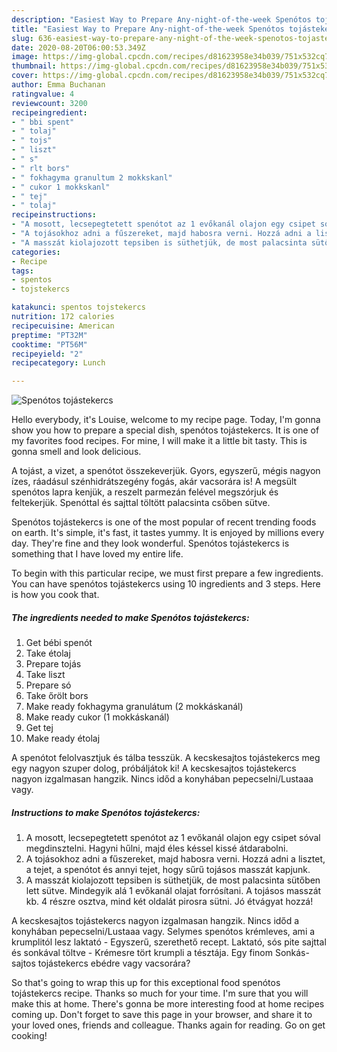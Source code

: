 ```yaml
---
description: "Easiest Way to Prepare Any-night-of-the-week Spenótos tojástekercs"
title: "Easiest Way to Prepare Any-night-of-the-week Spenótos tojástekercs"
slug: 636-easiest-way-to-prepare-any-night-of-the-week-spenotos-tojastekercs
date: 2020-08-20T06:00:53.349Z
image: https://img-global.cpcdn.com/recipes/d81623958e34b039/751x532cq70/spenotos-tojastekercs-recept-foto.jpg
thumbnail: https://img-global.cpcdn.com/recipes/d81623958e34b039/751x532cq70/spenotos-tojastekercs-recept-foto.jpg
cover: https://img-global.cpcdn.com/recipes/d81623958e34b039/751x532cq70/spenotos-tojastekercs-recept-foto.jpg
author: Emma Buchanan
ratingvalue: 4
reviewcount: 3200
recipeingredient:
- " bbi spent"
- " tolaj"
- " tojs"
- " liszt"
- " s"
- " rlt bors"
- " fokhagyma granultum 2 mokkskanl"
- " cukor 1 mokkskanl"
- " tej"
- " tolaj"
recipeinstructions:
- "A mosott, lecsepegtetett spenótot az 1 evőkanál olajon egy csipet sóval megdinsztelni. Hagyni hűlni, majd éles késsel kissé átdarabolni."
- "A tojásokhoz adni a fűszereket, majd habosra verni. Hozzá adni a lisztet, a tejet, a spenótot és annyi tejet, hogy sűrű tojásos masszát kapjunk."
- "A masszát kiolajozott tepsiben is süthetjük, de most palacsinta sütőben lett sütve. Mindegyik alá 1 evőkanál olajat forrósítani. A tojásos masszát kb. 4 részre osztva, mind két oldalát pirosra sütni. Jó étvágyat hozzá!"
categories:
- Recipe
tags:
- spentos
- tojstekercs

katakunci: spentos tojstekercs 
nutrition: 172 calories
recipecuisine: American
preptime: "PT32M"
cooktime: "PT56M"
recipeyield: "2"
recipecategory: Lunch

---
```



![Spenótos tojástekercs](https://img-global.cpcdn.com/recipes/d81623958e34b039/751x532cq70/spenotos-tojastekercs-recept-foto.jpg)

Hello everybody, it's Louise, welcome to my recipe page. Today, I'm gonna show you how to prepare a special dish, spenótos tojástekercs. It is one of my favorites food recipes. For mine, I will make it a little bit tasty. This is gonna smell and look delicious.

A tojást, a vizet, a spenótot összekeverjük. Gyors, egyszerű, mégis nagyon ízes, ráadásul szénhidrátszegény fogás, akár vacsorára is! A megsült spenótos lapra kenjük, a reszelt parmezán felével megszórjuk és feltekerjük. Spenóttal és sajttal töltött palacsinta csőben sütve.

Spenótos tojástekercs is one of the most popular of recent trending foods on earth. It's simple, it's fast, it tastes yummy. It is enjoyed by millions every day. They're fine and they look wonderful. Spenótos tojástekercs is something that I have loved my entire life.


To begin with this particular recipe, we must first prepare a few ingredients. You can have spenótos tojástekercs using 10 ingredients and 3 steps. Here is how you cook that.

<!--inarticleads1-->

##### The ingredients needed to make Spenótos tojástekercs:

1. Get  bébi spenót
1. Take  étolaj
1. Prepare  tojás
1. Take  liszt
1. Prepare  só
1. Take  őrölt bors
1. Make ready  fokhagyma granulátum (2 mokkáskanál)
1. Make ready  cukor (1 mokkáskanál)
1. Get  tej
1. Make ready  étolaj


A spenótot felolvasztjuk és tálba tesszük. A kecskesajtos tojástekercs meg egy nagyon szuper dolog, próbáljátok ki! A kecskesajtos tojástekercs nagyon izgalmasan hangzik. Nincs időd a konyhában pepecselni/Lustaaa vagy. 

<!--inarticleads2-->

##### Instructions to make Spenótos tojástekercs:

1. A mosott, lecsepegtetett spenótot az 1 evőkanál olajon egy csipet sóval megdinsztelni. Hagyni hűlni, majd éles késsel kissé átdarabolni.
1. A tojásokhoz adni a fűszereket, majd habosra verni. Hozzá adni a lisztet, a tejet, a spenótot és annyi tejet, hogy sűrű tojásos masszát kapjunk.
1. A masszát kiolajozott tepsiben is süthetjük, de most palacsinta sütőben lett sütve. Mindegyik alá 1 evőkanál olajat forrósítani. A tojásos masszát kb. 4 részre osztva, mind két oldalát pirosra sütni. Jó étvágyat hozzá!


A kecskesajtos tojástekercs nagyon izgalmasan hangzik. Nincs időd a konyhában pepecselni/Lustaaa vagy. Selymes spenótos krémleves, ami a krumplitól lesz laktató - Egyszerű, szerethető recept. Laktató, sós pite sajttal és sonkával töltve - Krémesre tört krumpli a tésztája. Egy finom Sonkás-sajtos tojástekercs ebédre vagy vacsorára? 

So that's going to wrap this up for this exceptional food spenótos tojástekercs recipe. Thanks so much for your time. I'm sure that you will make this at home. There's gonna be more interesting food at home recipes coming up. Don't forget to save this page in your browser, and share it to your loved ones, friends and colleague. Thanks again for reading. Go on get cooking!
